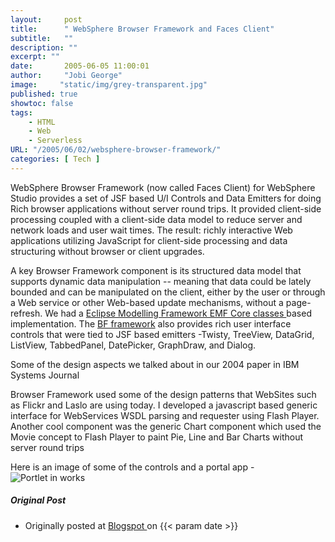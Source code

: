 ```yaml
---
layout:     post
title:      " WebSphere Browser Framework and Faces Client"
subtitle:   ""
description: ""
excerpt: ""
date:       2005-06-05 11:00:01
author:     "Jobi George"
image:     "static/img/grey-transparent.jpg"
published: true
showtoc: false 
tags:
    - HTML
    - Web
    - Serverless
URL: "/2005/06/02/websphere-browser-framework/"
categories: [ Tech ]
---
```



WebSphere Browser Framework (now called Faces Client) for WebSphere Studio provides a set of JSF based U/I Controls and Data Emitters for doing Rich browser applications without server round trips. It provided client-side processing coupled with a client-side data model to reduce server and network loads and user wait times. The result: richly interactive Web applications utilizing JavaScript for client-side processing and data structuring without browser or client upgrades.

A key Browser Framework component is its structured data model that supports dynamic data manipulation -- meaning that data could be lately bounded and can be manipulated on the client, either by the user or through a Web service or other Web-based update mechanisms, without a page-refresh. We had a [ Eclipse Modelling Framework EMF Core classes ](http://www.eclipse.org/emf) based implementation. The [BF framework](https://web.archive.org/web/20061105102147/http://www-128.ibm.com/developerworks/web/library/wa-facescomp1/) also provides rich user interface controls that were tied to JSF based emitters -Twisty, TreeView, DataGrid, ListView, TabbedPanel, DatePicker, GraphDraw, and Dialog.

Some of the design aspects we talked about in our 2004 paper in IBM Systems Journal

Browser Framework used some of the design patterns that WebSites such as Flickr and Laslo are using today. I developed a javascript based generic interface for WebServices WSDL parsing and requester using Flash Player. Another cool component was the generic Chart component which used the Movie concept to Flash Player to paint Pie, Line and Bar Charts without server round trips

Here is an image of some of the controls and a portal app - ![Portlet in works]( https://web.archive.org/web/20070320035308im_/http://www-128.ibm.com/developerworks/web/library/wa-facescomp1/banking_page.gif )



##### Original Post

* Originally posted at [ Blogspot ](http://jobig.blogspot.com/2005/06/websphere-browser-framework-and-faces.html) on {{< param date >}}

